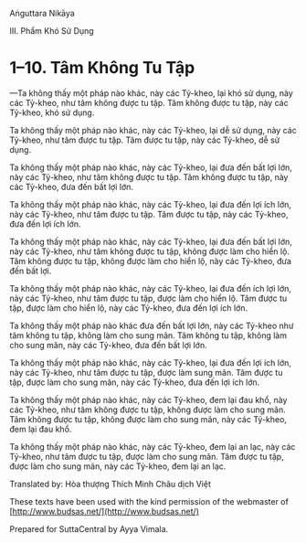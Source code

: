  

Aṅguttara Nikāya

III. Phẩm Khó Sử Dụng

# 1–10. Tâm Không Tu Tập

—Ta không thấy một pháp nào khác, này các Tỷ-kheo, lại khó sử dụng, này các Tỷ-kheo, như tâm không được tu tập. Tâm không được tu tập, này các Tỷ-kheo, khó sử dụng.

Ta không thấy một pháp nào khác, này các Tỷ-kheo, lại dễ sử dụng, này các Tỷ-kheo, như tâm được tu tập. Tâm được tu tập, này các Tỷ-kheo, dễ sử dụng.

Ta không thấy một pháp nào khác, này các Tỷ-kheo, lại đưa đến bất lợi lớn, này các Tỷ-kheo, như tâm không được tu tập. Tâm không được tu tập, này các Tỷ-kheo, đưa đến bất lợi lớn.

Ta không thấy một pháp nào khác, này các Tỷ-kheo, lại đưa đến lợi ích lớn, này các Tỷ-kheo, như tâm được tu tập. Tâm được tu tập, này các Tỷ-kheo, đưa đến lợi ích lớn.

Ta không thấy một pháp nào khác, này các Tỷ-kheo, lại đưa đến bất lợi lớn, này các Tỷ-kheo, như tâm không được tu tập, không được làm cho hiển lộ. Tâm không được tu tập, không được làm cho hiển lộ, này các Tỷ-kheo, đưa đến bất lợi.

Ta không thấy một pháp nào khác, này các Tỷ-kheo, lại đưa đến ích lợi lớn, này các Tỷ-kheo, như tâm được tu tập, được làm cho hiển lộ. Tâm được tu tập, được làm cho hiển lộ, này các Tỷ-kheo, đưa đến lợi ích lớn.

Ta không thấy một pháp nào khác đưa đến bất lợi lớn, này các Tỷ-kheo như tâm không tu tập, không làm cho sung mãn. Tâm không tu tập, không làm cho sung mãn, này các Tỷ-kheo, đưa đến bất lợi lớn.

Ta không thấy một pháp nào khác, này các Tỷ-kheo, lại đưa đến lợi ích lớn, này các Tỷ-kheo, như tâm được tu tập, được làm sung mãn. Tâm được tu tập, được làm cho sung mãn, này các Tỷ-kheo, đưa đến lợi ích lớn.

Ta không thấy một pháp nào khác, này các Tỷ-kheo, đem lại đau khổ, này các Tỷ-kheo, như tâm không được tu tập, không được làm cho sung mãn. Tâm không được tu tập, không được làm cho sung mãn, này các Tỷ-kheo, đem lại đau khổ.

Ta không thấy một pháp nào khác, này các Tỷ-kheo, đem lại an lạc, này các Tỷ-kheo, như tâm được tu tập, được làm cho sung mãn. Tâm được tu tập, được làm cho sung mãn, này các Tỷ-kheo, đem lại an lạc.

Translated by: Hòa thượng Thích Minh Châu dịch Việt

These texts have been used with the kind permission of the webmaster of [http://www.budsas.net/](http://www.budsas.net/)

Prepared for SuttaCentral by Ayya Vimala.